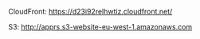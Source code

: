 CloudFront: https://d23i92relhwtiz.cloudfront.net/

S3: http://apprs.s3-website-eu-west-1.amazonaws.com
